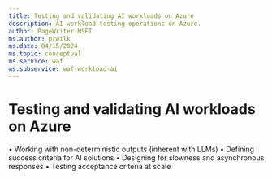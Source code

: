 ```yaml
---
title: Testing and validating AI workloads on Azure
description: AI workload testing operations on Azure.
author: PageWriter-MSFT
ms.author: prwilk
ms.date: 04/15/2024
ms.topic: conceptual
ms.service: waf
ms.subservice: waf-workload-ai
---
```


# Testing and validating AI workloads on Azure

•	Working with non-deterministic outputs (inherent with LLMs)
•	Defining success criteria for AI solutions
•	Designing for slowness and asynchronous responses
•	Testing acceptance criteria at scale

